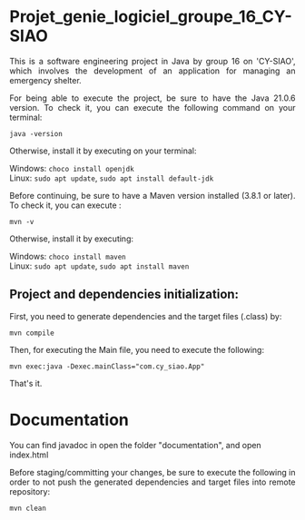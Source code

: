 # Projet_genie_logiciel_groupe_16_CY-SIAO
<p style="text-align: justify;">This is a software engineering project in Java by group 16 on 'CY-SIAO', which involves the development of an application for managing an emergency shelter.</p>

<p style="text-align: justify;">For being able to execute the project, be sure to have the Java 21.0.6 version.
To check it, you can execute the following command on your terminal:<br/>

``java -version``<br/>

Otherwise, install it by executing on your terminal:<br/>

Windows: ``choco install openjdk``<br/>
Linux: ``sudo apt update``, ``sudo apt install default-jdk``<br/>
</p>

<p style="text-align:justify;">Before continuing, be sure to have a Maven version installed (3.8.1 or later). To check it, you can execute :<br/>

``mvn -v``<br/>

Otherwise, install it by executing: <br/>

Windows: ``choco install maven``<br/>
Linux: ``sudo apt update``, ``sudo apt install maven``</p>

## Project and dependencies initialization:
<p style="text-align: justify;"> First, you need to generate dependencies and the target files (.class) by:<br/>

``mvn compile``<br/>

Then, for executing the Main file, you need to execute the following:<br/>

``mvn exec:java -Dexec.mainClass="com.cy_siao.App"``<br/>

That's it.</p>

# Documentation

You can find javadoc in open the folder "documentation", and open index.html 


<p style="text-align: justify;"> Before staging/committing your changes, be sure to execute the following in order to not push the generated dependencies and target files into remote repository:<br/>

``mvn clean``<br/>

</p>
